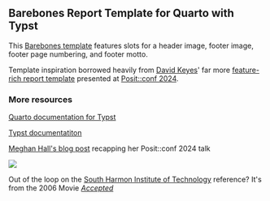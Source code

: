 ## Barebones Report Template for Quarto with Typst

This [Barebones template](https://morrisLuke.github.io/typst_quarto_barebones_report_template/report.pdf) features slots for a header image, footer image, footer page numbering, and footer motto.

Template inspiration borrowed heavily from [David Keyes](https://github.com/dgkeyes)' far more [feature-rich report template](https://github.com/rfortherestofus/report-design) presented at [Posit::conf 2024](https://positconf2024.rfortherestofus.com/slides.html).

### More resources

[Quarto documentation for Typst](https://quarto.org/docs/output-formats/typst.html)

[Typst documentatiton](https://typst.app/docs)

[Meghan Hall's blog post](https://meghan.rbind.io/blog/2024-08-14-quarto-templates/) recapping her Posit::conf 2024 talk

![](https://morrisLuke.github.io/typst_quarto_barebones_report_template/report-preview.png)

Out of the loop on the [South Harmon Institute of Technology](https://www.southharmoninstituteoftechnology.org/) reference? It's from the 2006 Movie *[Accepted](https://www.imdb.com/title/tt0384793/)*
